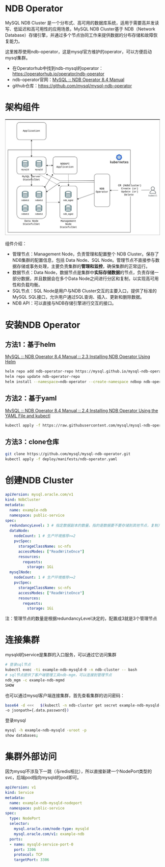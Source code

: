 # NDB Operator

MySQL NDB Cluster 是一个分布式、高可用的数据库系统，适用于需要高并发读写、低延迟和高可用性的应用场景。MySQL NDB Cluster基于 NDB（Network Database）存储引擎，并通过多个节点协同工作来提供数据的分布存储和故障恢复能力。

这里推荐使用ndb-operator，这是mysql官方维护的operator，可以方便启动mysql集群。

- 在Operatorhub中找到ndb-mysql的operator：https://operatorhub.io/operator/ndb-operator
- ndb-operator官网：[MySQL :: NDB Operator 8.4 Manual](https://dev.mysql.com/doc/ndb-operator/8.4/en/)
- github仓库：https://github.com/mysql/mysql-ndb-operator

# 架构组件

<img src="https://raw.githubusercontent.com/hangx969/upload-images-md/main/202508231711571.png" alt="image-20250823171133476" style="zoom:50%;" />

组件介绍：

- 管理节点：Management Node，负责管理和配置整个 NDB Cluster。保存了NDB集群的配置信息，包括 Data Node、SQL Node。管理节点不直接参与数据存储或事务处理，主要负责集群的**管理和监控**，确保集群的正常运行。
- 数据节点：Data Node，数据节点是集群中**实际存储数据**的节点，负责存储一部分数据，并且数据会在多个Data Node之间进行分区和复制，以实现高可用性和负载均衡。
- SQL节点：SQL Node是用户与NDB Cluster交互的主要入口，提供了标准的MySQL SQL接口，允许用户通过SQL查询、插入、更新和删除数据。
- NDB API：可以直接与NDB存储引擎进行交互的接口。

# 安装NDB Operator

## 方法1：基于helm

[MySQL :: NDB Operator 8.4 Manual :: 2.3 Installing NDB Operator Using Helm](https://dev.mysql.com/doc/ndb-operator/8.4/en/installation-helm-chart.html)

~~~sh
helm repo add ndb-operator-repo https://mysql.github.io/mysql-ndb-operator/
helm repo update ndb-operator-repo
helm install --namespace=ndb-operator --create-namespace ndbop ndb-operator-repo/ndb-operator
~~~

## 方法2：基于yaml

[MySQL :: NDB Operator 8.4 Manual :: 2.4 Installing NDB Operator Using the YAML File and kubectl](https://dev.mysql.com/doc/ndb-operator/8.4/en/installation-yaml-file.html)

~~~sh
kubectl apply -f https://raw.githubusercontent.com/mysql/mysql-ndb-operator/main/deploy/manifests/ndb-operator.yaml
~~~

## 方法3：clone仓库

~~~sh
git clone https://github.com/mysql/mysql-ndb-operator.git
kubectl apply -f deploy/manifests/ndb-operator.yaml 
~~~

# 创建NDB Cluster

~~~yaml
apiVersion: mysql.oracle.com/v1 
kind: NdbCluster 
metadata: 
  name: example-ndb 
  namespace: public-service
spec: 
  redundancyLevel: 3 # 指定数据副本的数量。指的是数据要不要存储到其他节点，复制几份。生产环境大于等于2 
  dataNode: 
    nodeCount: 1 # 生产环境推荐>=2
    pvcSpec: 
      storageClassName: sc-nfs
      accessModes: ["ReadWriteOnce"] 
      resources: 
        requests: 
          storage: 1Gi 
  mysqlNode: 
    nodeCount: 1 # 生产环境推荐>=2
    pvcSpec: 
      storageClassName: sc-nfs
      accessModes: ["ReadWriteOnce"] 
      resources: 
        requests: 
          storage: 1Gi 
~~~

注：管理节点的数量是根据redundancyLevel决定的，配置成3就是3个管理节点

# 连接集群

mysqld的service是集群的入口服务，可以通过它访问集群

~~~sh
# 登录sql节点
kubectl exec -ti example-ndb-mysqld-0 -n ndb-cluster -- bash
# sql节点提供了客户端管理工具ndb-mgm，可以连接到管理节点
ndb_mgm -c example-ndb-mgmd 
SHOW 
~~~

也可以通过mysql客户端连接集群，首先查看集群的访问密码：

~~~sh
base64 -d <<<   $(kubectl -n ndb-cluster get secret example-ndb-mysqld-root-password \ 
-o jsonpath={.data.password}) 
~~~

登录mysql

~~~sh
mysql -h example-ndb-mysqld -uroot -p
show databases;
~~~

# 集群外部访问

因为mysql不涉及下一跳（与redis相比），所以直接新建一个NodePort类型的svc，后端pod指向mysqld的pod即可。

~~~yaml
apiVersion: v1 
kind: Service 
metadata: 
  name: example-ndb-mysqld-nodeport 
  namespace: public-service 
spec: 
  type: NodePort
  selector: 
    mysql.oracle.com/node-type: mysqld 
    mysql.oracle.com/v1: example-ndb 
  ports: 
  - name: mysqld-service-port-0 
    port: 3306 
    protocol: TCP 
    targetPort: 3306 
~~~

